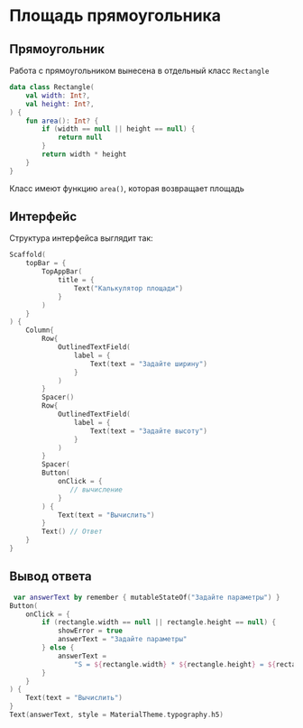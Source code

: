 # Площадь прямоугольника
## Прямоугольник
Работа с прямоугольником вынесена в отдельный класс ```Rectangle```
```kotlin
data class Rectangle(
    val width: Int?,
    val height: Int?,
) {
    fun area(): Int? {
        if (width == null || height == null) {
            return null
        }
        return width * height
    }
}
```
Класс имеют функцию ```area()```, которая возвращает площадь
## Интерфейс
Структура интерфейса выглядит так:
```kotlin
Scaffold(
    topBar = {
        TopAppBar(
            title = {
                Text("Калькулятор площади")
            }
        )
    }
) {
    Column{
        Row{
            OutlinedTextField(
                label = {
                    Text(text = "Задайте ширину")
                }
            )
        }
        Spacer()
        Row{
            OutlinedTextField(
                label = {
                    Text(text = "Задайте высоту")
                }
            )
        }
        Spacer(
        Button(
            onClick = {
               // вычисление
            }
        ) {
            Text(text = "Вычислить")
        }
        Text() // Ответ
    }
}
```

## Вывод ответа
```kotlin
 var answerText by remember { mutableStateOf("Задайте параметры") }
Button(
    onClick = {
        if (rectangle.width == null || rectangle.height == null) {
            showError = true
            answerText = "Задайте параметры"
        } else {
            answerText =
                "S = ${rectangle.width} * ${rectangle.height} = ${rectangle.area()} (мм2)"
        }
    }
) {
    Text(text = "Вычислить")
}
Text(answerText, style = MaterialTheme.typography.h5)
```